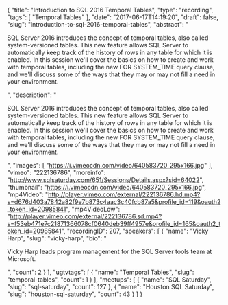 {
  "title": "Introduction to SQL 2016 Temporal Tables",
  "type": "recording",
  "tags": [
    "Temporal Tables"
  ],
  "date": "2017-06-17T14:19:20",
  "draft": false,
  "slug": "introduction-to-sql-2016-temporal-tables",
  "abstract": "<p>SQL Server 2016 introduces the concept of temporal tables, also called system-versioned tables. This new feature allows SQL Server to automatically keep track of the history of rows in any table for which it is enabled. In this session we'll cover the basics on how to create and work with temporal tables, including the new FOR SYSTEM_TIME query clause, and we'll discuss some of the ways that they may or may not fill a need in your environment.</p>",
  "description": "<p>SQL Server 2016 introduces the concept of temporal tables, also called system-versioned tables. This new feature allows SQL Server to automatically keep track of the history of rows in any table for which it is enabled. In this session we'll cover the basics on how to create and work with temporal tables, including the new FOR SYSTEM_TIME query clause, and we'll discuss some of the ways that they may or may not fill a need in your environment.</p>",
  "images": [
    "https://i.vimeocdn.com/video/640583720_295x166.jpg"
  ],
  "vimeo": "222136786",
  "moreinfo": "http://www.sqlsaturday.com/651/Sessions/Details.aspx?sid=64022",
  "thumbnail": "https://i.vimeocdn.com/video/640583720_295x166.jpg",
  "mp4Video": "http://player.vimeo.com/external/222136786.hd.mp4?s=d676d403a7842a82f9e7b873c4aac3c40fcb87a5&profile_id=119&oauth2_token_id=20985841",
  "mp4VideoLow": "http://player.vimeo.com/external/222136786.sd.mp4?s=f53eb471e7c21871366078cf0640deb39ff4957e&profile_id=165&oauth2_token_id=20985841",
  "recordingID": 207,
  "speakers": [
    {
      "name": "Vicky Harp",
      "slug": "vicky-harp",
      "bio": "<p>Vicky Harp leads program management for the SQL Server tools team at Microsoft.</p>",
      "count": 2
    }
  ],
  "ugtvtags": [
    {
      "name": "Temporal Tables",
      "slug": "temporal-tables",
      "count": 1
    }
  ],
  "meetups": [
    {
      "name": "SQL Saturday",
      "slug": "sql-saturday",
      "count": 127
    },
    {
      "name": "Houston SQL Saturday",
      "slug": "houston-sql-saturday",
      "count": 43
    }
  ]
}